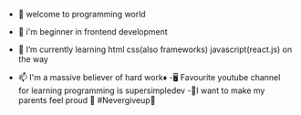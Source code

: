 - 👋 welcome to programming world
- 👀 i'm beginner in frontend development
- 🌱 I’m currently learning html css(also frameworks) javascript(react.js) on the way
 
- 📫 I'm  a massive believer of hard work♦
-🖥️  Favourite youtube channel for learning programming is
 supersimpledev
-💪I want to make my parents feel proud 🤲
  #Nevergiveup🥷
  
<!---
muhammadzohaib786m/muhammadzohaib786m is a ✨ special ✨ repository because its `README.md` (this file) appears on your GitHub profile.
You can click the Preview link to take a look at your changes.
--->
